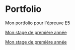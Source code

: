 <h1>Portfolio</h1>
Mon portfolio pour l'épreuve E5

<a href="Stage">Mon stage de première année</a>

[Mon stage de première année](Stage.md)

